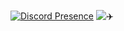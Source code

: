 [![Discord Presence](https://lanyard.cnrad.dev/api/811515262238064640?showDisplayName=true&theme=dark)](https://discord.com/users/811515262238064640)
![✈️]([https://count.getloli.com/@:name](https://count.getloli.com/get/@:Warasugi-777?theme=rule34))
